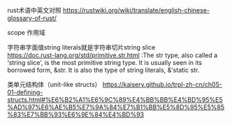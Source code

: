 rust术语中英文对照 https://rustwiki.org/wiki/translate/english-chinese-glossary-of-rust/


scope 作用域

字符串字面值string literals就是字符串切片string slice  
https://doc.rust-lang.org/std/primitive.str.html :The str type, also called a ‘string slice’, is the most primitive string type. It is usually seen in its borrowed form, &str. It is also the type of string literals, &'static str.

类单元结构体（unit-like structs） https://kaisery.github.io/trpl-zh-cn/ch05-01-defining-structs.html#%E6%B2%A1%E6%9C%89%E4%BB%BB%E4%BD%95%E5%AD%97%E6%AE%B5%E7%9A%84%E7%B1%BB%E5%8D%95%E5%85%83%E7%BB%93%E6%9E%84%E4%BD%93
